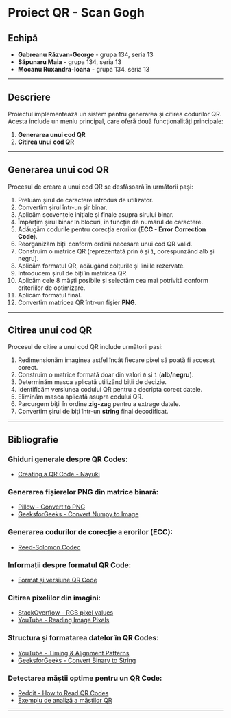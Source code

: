 # **Proiect QR - Scan Gogh**

## **Echipă**
- **Gabreanu Răzvan-George** - grupa 134, seria 13
- **Săpunaru Maia** - grupa 134, seria 13
- **Mocanu Ruxandra-Ioana** - grupa 134, seria 13

---

## **Descriere**
Proiectul implementează un sistem pentru generarea și citirea codurilor QR. Acesta include un meniu principal, care oferă două funcționalități principale:
1. **Generarea unui cod QR**
2. **Citirea unui cod QR**

---

## **Generarea unui cod QR**
Procesul de creare a unui cod QR se desfășoară în următorii pași:

1. Preluăm șirul de caractere introdus de utilizator.
2. Convertim șirul într-un șir binar.
3. Aplicăm secvențele inițiale și finale asupra șirului binar.
4. Împărțim șirul binar în blocuri, în funcție de numărul de caractere.
5. Adăugăm codurile pentru corecția erorilor (**ECC - Error Correction Code**).
6. Reorganizăm biții conform ordinii necesare unui cod QR valid.
7. Construim o matrice QR (reprezentată prin `0` și `1`, corespunzând alb și negru).
8. Aplicăm formatul QR, adăugând colțurile și liniile rezervate.
9. Introducem șirul de biți în matricea QR.
10. Aplicăm cele 8 măști posibile și selectăm cea mai potrivită conform criteriilor de optimizare.
11. Aplicăm formatul final.
12. Convertim matricea QR într-un fișier **PNG**.

---

## **Citirea unui cod QR**
Procesul de citire a unui cod QR include următorii pași:

1. Redimensionăm imaginea astfel încât fiecare pixel să poată fi accesat corect.
2. Construim o matrice formată doar din valori `0` și `1` (**alb/negru**).
3. Determinăm masca aplicată utilizând biții de decizie.
4. Identificăm versiunea codului QR pentru a decripta corect datele.
5. Eliminăm masca aplicată asupra codului QR.
6. Parcurgem biții în ordine **zig-zag** pentru a extrage datele.
7. Convertim șirul de biți într-un **string** final decodificat.

---

## **Bibliografie**

### **Ghiduri generale despre QR Codes:**
- [Creating a QR Code - Nayuki](https://www.nayuki.io/page/creating-a-qr-code-step-by-step)

### **Generarea fișierelor PNG din matrice binară:**
- [Pillow - Convert to PNG](https://stackoverflow.com/questions/78913551/python-using-pillow-to-convert-any-format-to-png-any-way-to-speed-the-process)
- [GeeksforGeeks - Convert Numpy to Image](https://www.geeksforgeeks.org/convert-a-numpy-array-to-an-image/)

### **Generarea codurilor de corecție a erorilor (ECC):**
- [Reed-Solomon Codec](https://pypi.org/project/reedsolo/#basic-usage-with-high-level-rscodec-class)

### **Informații despre formatul QR Code:**
- [Format și versiune QR Code](https://www.thonky.com/qr-code-tutorial/format-version-information)

### **Citirea pixelilor din imagini:**
- [StackOverflow - RGB pixel values](https://stackoverflow.com/questions/138250/how-to-read-the-rgb-value-of-a-given-pixel-in-python)
- [YouTube - Reading Image Pixels](https://www.youtube.com/watch?v=6Hk5KyiEktI)

### **Structura și formatarea datelor în QR Codes:**
- [YouTube - Timing & Alignment Patterns](https://www.youtube.com/watch?v=pamazHwk0hg)
- [GeeksforGeeks - Convert Binary to String](https://www.geeksforgeeks.org/convert-binary-to-string-using-python/)

### **Detectarea măștii optime pentru un QR Code:**
- [Reddit - How to Read QR Codes](https://www.reddit.com/r/LearnUselessTalents/comments/esidvc/the_simplest_guide_to_read_qr_codes/)
- [Exemplu de analiză a măștilor QR](https://imgur.com/a/FvtpZ2o)

---


